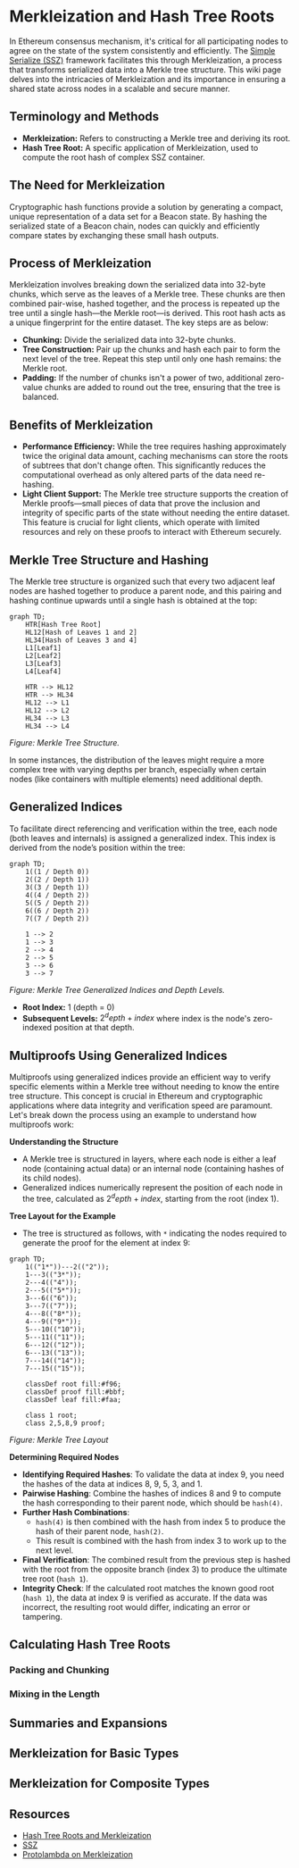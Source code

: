 # Merkleization and Hash Tree Roots 

In Ethereum consensus mechanism, it's critical for all participating nodes to agree on the state of the system consistently and efficiently. The [Simple Serialize (SSZ)](/docs/wiki/CL/SSZ.md) framework facilitates this through Merkleization, a process that transforms serialized data into a Merkle tree structure. This wiki page delves into the intricacies of Merkleization and its importance in ensuring a shared state across nodes in a scalable and secure manner.

## Terminology and Methods

- **Merkleization:** Refers to constructing a Merkle tree and deriving its root.
- **Hash Tree Root:** A specific application of Merkleization, used to compute the root hash of complex SSZ container.

## The Need for Merkleization

Cryptographic hash functions provide a solution by generating a compact, unique representation of a data set for a Beacon state. By hashing the serialized state of a Beacon chain, nodes can quickly and efficiently compare states by exchanging these small hash outputs.

## Process of Merkleization

Merkleization involves breaking down the serialized data into 32-byte chunks, which serve as the leaves of a Merkle tree. These chunks are then combined pair-wise, hashed together, and the process is repeated up the tree until a single hash—the Merkle root—is derived. This root hash acts as a unique fingerprint for the entire dataset. The key steps are as below:

- **Chunking:** Divide the serialized data into 32-byte chunks.
- **Tree Construction:** Pair up the chunks and hash each pair to form the next level of the tree. Repeat this step until only one hash remains: the Merkle root.
- **Padding:** If the number of chunks isn't a power of two, additional zero-value chunks are added to round out the tree, ensuring that the tree is balanced.

## Benefits of Merkleization

- **Performance Efficiency:** While the tree requires hashing approximately twice the original data amount, caching mechanisms can store the roots of subtrees that don't change often. This significantly reduces the computational overhead as only altered parts of the data need re-hashing.
- **Light Client Support:** The Merkle tree structure supports the creation of Merkle proofs—small pieces of data that prove the inclusion and integrity of specific parts of the state without needing the entire dataset. This feature is crucial for light clients, which operate with limited resources and rely on these proofs to interact with  Ethereum securely.

## Merkle Tree Structure and Hashing

The Merkle tree structure is organized such that every two adjacent leaf nodes are hashed together to produce a parent node, and this pairing and hashing continue upwards until a single hash is obtained at the top:

```mermaid
graph TD;
    HTR[Hash Tree Root]
    HL12[Hash of Leaves 1 and 2]
    HL34[Hash of Leaves 3 and 4]
    L1[Leaf1]
    L2[Leaf2]
    L3[Leaf3]
    L4[Leaf4]

    HTR --> HL12
    HTR --> HL34
    HL12 --> L1
    HL12 --> L2
    HL34 --> L3
    HL34 --> L4
```

_Figure: Merkle Tree Structure._

In some instances, the distribution of the leaves might require a more complex tree with varying depths per branch, especially when certain nodes (like containers with multiple elements) need additional depth.

## Generalized Indices

To facilitate direct referencing and verification within the tree, each node (both leaves and internals) is assigned a generalized index. This index is derived from the node’s position within the tree:

```mermaid
graph TD;
    1((1 / Depth 0))
    2((2 / Depth 1))
    3((3 / Depth 1))
    4((4 / Depth 2))
    5((5 / Depth 2))
    6((6 / Depth 2))
    7((7 / Depth 2))

    1 --> 2
    1 --> 3
    2 --> 4
    2 --> 5
    3 --> 6
    3 --> 7
```

_Figure: Merkle Tree Generalized Indices and Depth Levels._

- **Root Index:** 1 (depth = 0)
- **Subsequent Levels:** $2^depth + index$ where index is the node's zero-indexed position at that depth.

## Multiproofs Using Generalized Indices

Multiproofs using generalized indices provide an efficient way to verify specific elements within a Merkle tree without needing to know the entire tree structure. This concept is crucial in Ethereum and cryptographic applications where data integrity and verification speed are paramount. Let's break down the process using an example to understand how multiproofs work:

**Understanding the Structure**
- A Merkle tree is structured in layers, where each node is either a leaf node (containing actual data) or an internal node (containing hashes of its child nodes).
- Generalized indices numerically represent the position of each node in the tree, calculated as $2^depth + index$, starting from the root (index 1).

**Tree Layout for the Example**
- The tree is structured as follows, with `*` indicating the nodes required to generate the proof for the element at index 9:

```mermaid
graph TD;
    1(("1*"))---2(("2"));
    1---3(("3*"));
    2---4(("4"));
    2---5(("5*"));
    3---6(("6"));
    3---7(("7"));
    4---8(("8*"));
    4---9(("9*"));
    5---10(("10"));
    5---11(("11"));
    6---12(("12"));
    6---13(("13"));
    7---14(("14"));
    7---15(("15"));

    classDef root fill:#f96;
    classDef proof fill:#bbf;
    classDef leaf fill:#faa;

    class 1 root;
    class 2,5,8,9 proof;
```

_Figure: Merkle Tree Layout_

**Determining Required Nodes**
- **Identifying Required Hashes**: To validate the data at index 9, you need the hashes of the data at indices 8, 9, 5, 3, and 1.
- **Pairwise Hashing**: Combine the hashes of indices 8 and 9 to compute the hash corresponding to their parent node, which should be `hash(4)`.
- **Further Hash Combinations**:
  - `hash(4)` is then combined with the hash from index 5 to produce the hash of their parent node, `hash(2)`.
  - This result is combined with the hash from index 3 to work up to the next level.
- **Final Verification**: The combined result from the previous step is hashed with the root from the opposite branch (index 3) to produce the ultimate tree root (`hash 1`).
- **Integrity Check**: If the calculated root matches the known good root (`hash 1`), the data at index 9 is verified as accurate. If the data was incorrect, the resulting root would differ, indicating an error or tampering.

## Calculating Hash Tree Roots


### Packing and Chunking


### Mixing in the Length


## Summaries and Expansions


## Merkleization for Basic Types


## Merkleization for Composite Types





## Resources
- [Hash Tree Roots and Merkleization](https://eth2book.info/capella/part2/building_blocks/merkleization/)
- [SSZ](https://ethereum.org/en/developers/docs/data-structures-and-encoding/ssz/)
- [Protolambda on Merkleization](https://github.com/protolambda/eth2-docs?tab=readme-ov-file#ssz-hash-tree-root-and-merkleization)